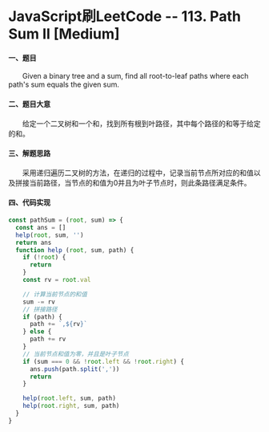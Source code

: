 # JavaScript刷LeetCode -- 113. Path Sum II [Medium]

#### 一、题目

  &emsp;&emsp;Given a binary tree and a sum, find all root-to-leaf paths where each path's sum equals the given sum.

#### 二、题目大意

  &emsp;&emsp;给定一个二叉树和一个和，找到所有根到叶路径，其中每个路径的和等于给定的和。

#### 三、解题思路

  &emsp;&emsp;采用递归遍历二叉树的方法，在递归的过程中，记录当前节点所对应的和值以及拼接当前路径，当节点的和值为0并且为叶子节点时，则此条路径满足条件。

#### 四、代码实现

```JavaScript
const pathSum = (root, sum) => {
  const ans = []
  help(root, sum, '')
  return ans
  function help (root, sum, path) {
    if (!root) {
      return
    }
    const rv = root.val

    // 计算当前节点的和值
    sum -= rv
    // 拼接路径
    if (path) {
      path += `,${rv}`
    } else {
      path += rv
    }
    // 当前节点和值为零，并且是叶子节点
    if (sum === 0 && !root.left && !root.right) {
      ans.push(path.split(','))
      return
    }

    help(root.left, sum, path)
    help(root.right, sum, path)
  }
}
```